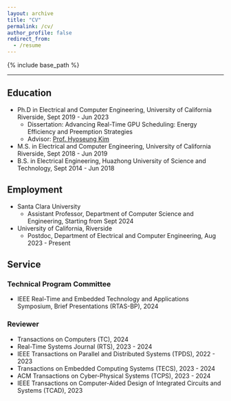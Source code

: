 ```yaml
---
layout: archive
title: "CV"
permalink: /cv/
author_profile: false
redirect_from:
  - /resume
---
```


{% include base_path %}

---

## Education
* Ph.D in Electrical and Computer Engineering, University of California Riverside, Sept 2019 - Jun 2023
  * Dissertation: Advancing Real-Time GPU Scheduling: Energy Efficiency and Preemption Strategies
  * Advisor: [Prof. Hyoseung Kim](https://intra.ece.ucr.edu/~hyoseung/)
* M.S. in Electrical and Computer Engineering, University of California Riverside, Sept 2018 - Jun 2019
* B.S. in Electrical Engineering, Huazhong University of Science and Technology, Sept 2014 - Jun 2018

## Employment
* Santa Clara University
  * Assistant Professor, Department of Computer Science and Engineering, Starting from Sept 2024
* University of California, Riverside
  * Postdoc, Department of Electrical and Computer Engineering, Aug 2023 - Present

## Service

### Technical Program Committee

* IEEE Real-Time and Embedded Technology and Applications Symposium, Brief Presentations (RTAS-BP), 2024 

### Reviewer

* Transactions on Computers (TC), 2024
* Real-Time Systems Journal (RTS), 2023 - 2024
*	IEEE Transactions on Parallel and Distributed Systems (TPDS), 2022 - 2023
*	Transactions on Embedded Computing Systems (TECS), 2023 - 2024
*	ACM Transactions on Cyber-Physical Systems (TCPS), 2023 - 2024
*	IEEE Transactions on Computer-Aided Design of Integrated Circuits and Systems (TCAD), 2023

<!-- Skills
======
* Skill 1
* Skill 2
  * Sub-skill 2.1
  * Sub-skill 2.2
  * Sub-skill 2.3
* Skill 3 -->

<!-- Publications
======
  <ul>{% for post in site.publications reversed %}
    {% include archive-single-cv.html %}
  {% endfor %}</ul>
  
Talks
======
  <ul>{% for post in site.talks reversed %}
    {% include archive-single-talk-cv.html  %}
  {% endfor %}</ul>
  
Teaching
======
  <ul>{% for post in site.teaching reversed %}
    {% include archive-single-cv.html %}
  {% endfor %}</ul>
  
Service and leadership
======
* Currently signed in to 43 different slack teams -->
